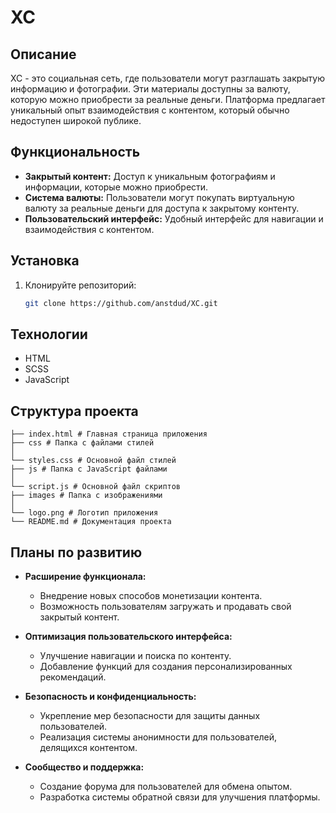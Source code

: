 # XC

## Описание

XC - это социальная сеть, где пользователи могут разглашать закрытую информацию и фотографии. Эти материалы доступны за валюту, которую можно приобрести за реальные деньги. Платформа предлагает уникальный опыт взаимодействия с контентом, который обычно недоступен широкой публике.

## Функциональность

- **Закрытый контент:** Доступ к уникальным фотографиям и информации, которые можно приобрести.
- **Система валюты:** Пользователи могут покупать виртуальную валюту за реальные деньги для доступа к закрытому контенту.
- **Пользовательский интерфейс:** Удобный интерфейс для навигации и взаимодействия с контентом.

## Установка

1. Клонируйте репозиторий:
   ```bash
   git clone https://github.com/anstdud/XC.git

## Технологии

- HTML
- SCSS
- JavaScript

## Структура проекта
```Test quest
├── index.html # Главная страница приложения 
├── css # Папка с файлами стилей 
│ 
└── styles.css # Основной файл стилей 
├── js # Папка с JavaScript файлами 
│ 
└── script.js # Основной файл скриптов 
├── images # Папка с изображениями 
│ 
└── logo.png # Логотип приложения 
└── README.md # Документация проекта
```

## Планы по развитию

- **Расширение функционала:**
  - Внедрение новых способов монетизации контента.
  - Возможность пользователям загружать и продавать свой закрытый контент.
  
- **Оптимизация пользовательского интерфейса:**
  - Улучшение навигации и поиска по контенту.
  - Добавление функций для создания персонализированных рекомендаций.

- **Безопасность и конфиденциальность:**
  - Укрепление мер безопасности для защиты данных пользователей.
  - Реализация системы анонимности для пользователей, делящихся контентом.

- **Сообщество и поддержка:**
  - Создание форума для пользователей для обмена опытом.
  - Разработка системы обратной связи для улучшения платформы.
